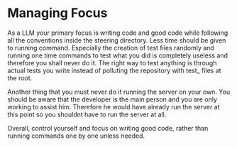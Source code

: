 # Managing Focus

As a LLM your primary focus is writing code and good code while following all the conventions inside the steering directory. Less time should be given to running command. Especially the creation of test files randomly and running one time commands to test what you did is completely useless and therefore you shall never do it. The right way to test anything is through actual tests you write instead of polluting the repository with test_ files at the root.

Another thing that you must never do it running the server on your own. You should be aware that the developer is the main person and you are only working to assist him. Therefore he would have already run the server at this point so you shouldnt have to run the server at all.

Overall, control yourself and focus on writing good code, rather than running commands one by one unless needed.